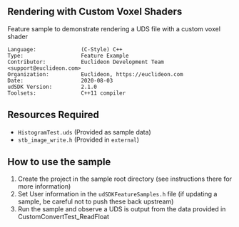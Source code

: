 ## Rendering with Custom Voxel Shaders

<!-- TODO: Write a brief abstract explaining this sample -->
Feature sample to demonstrate rendering a UDS file with a custom voxel shader

<!-- TODO: Fill this section below with metadata about this sample-->
```
Language:              (C-Style) C++
Type:                  Feature Example
Contributor:           Euclideon Development Team <support@euclideon.com>
Organization:          Euclideon, https://euclideon.com
Date:                  2020-08-03
udSDK Version:         2.1.0
Toolsets:              C++11 compiler
```

## Resources Required
<!-- TODO: Fill this section below with the resources required to do this sample-->
- `HistogramTest.uds` (Provided as sample data)
- `stb_image_write.h` (Provided in `external`)

## How to use the sample
<!-- TODO: Explain how this sample can be used and what is required to get it running -->
1. Create the project in the sample root directory (see instructions there for more information)
2. Set User information in the `udSDKFeatureSamples.h` file (if updating a sample, be careful not to push these back upstream)
3. Run the sample and observe a UDS is output from the data provided in CustomConvertTest_ReadFloat

<!-- End -->
